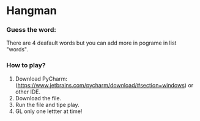 # Hangman
### Guess the word:
There are 4 deafault words but you can add more in pograme in list "words".
### How to play?
1. Download PyCharm:(https://www.jetbrains.com/pycharm/download/#section=windows) or other IDE.
2. Download the file.
3. Run the file and tipe play.
4. GL only one lettter at time!
